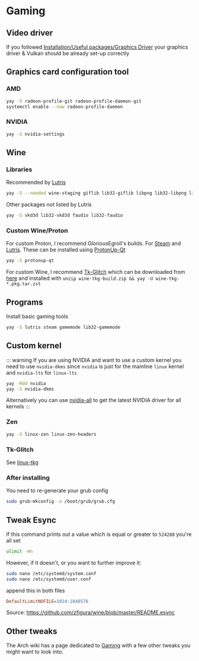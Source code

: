 # Gaming

## Video driver

If you followed [Installation/Useful packages/Graphics Driver](../installation/useful-packages.md#graphics-driver)
your graphics driver & Vulkan should be already set-up correctly

## Graphics card configuration tool

### AMD

```bash
yay -S radeon-profile-git radeon-profile-daemon-git
systemctl enable --now radeon-profile-daemon
```

### NVIDIA

```bash
yay -S nvidia-settings
```

## Wine

### Libraries

Recommended by [Lutris](https://github.com/lutris/docs/blob/master/WineDependencies.md#archendeavourosmanjaroother-arch-derivatives)

```bash
yay -S --needed wine-staging giflib lib32-giflib libpng lib32-libpng libldap lib32-libldap gnutls lib32-gnutls mpg123 lib32-mpg123 openal lib32-openal v4l-utils lib32-v4l-utils libpulse lib32-libpulse libgpg-error lib32-libgpg-error alsa-plugins lib32-alsa-plugins alsa-lib lib32-alsa-lib libjpeg-turbo lib32-libjpeg-turbo sqlite lib32-sqlite libxcomposite lib32-libxcomposite libxinerama lib32-libgcrypt libgcrypt lib32-libxinerama ncurses lib32-ncurses opencl-icd-loader lib32-opencl-icd-loader libxslt lib32-libxslt libva lib32-libva gtk3 lib32-gtk3 gst-plugins-base-libs lib32-gst-plugins-base-libs
```

Other packages not listed by Lutris

```bash
yay -S vkd3d lib32-vkd3d faudio lib32-faudio
```

### Custom Wine/Proton

For custom Proton, I recommend GloriousEgroll's builds. For [Steam](https://github.com/GloriousEggroll/proton-ge-custom/) and [Lutris](https://github.com/GloriousEggroll/wine-ge-custom/).
These can be installed using [ProtonUp-Qt](https://github.com/DavidoTek/ProtonUp-Qt)
```bash
yay -S protonup-qt
```

For custom Wine, I recommend [Tk-Glitch](https://github.com/Frogging-Family/wine-tkg-git/) which can be downloaded from [here](https://nightly.link/Frogging-Family/wine-tkg-git/workflows/wine-arch/master/wine-tkg-build.zip) and installed with `unzip wine-tkg-build.zip && yay -U wine-tkg-*.pkg.tar.zst`

## Programs

Install basic gaming tools

```bash
yay -S lutris steam gamemode lib32-gamemode
```

## Custom kernel

::: warning
If you are using NVIDIA and want to use a custom kernel you need to use `nvidia-dkms` since `nvidia` is just for the mainline `linux` kernel and `nvidia-lts` for `linux-lts`

```bash
yay -Rdd nvidia
yay -S nvidia-dkms
```

Alternatively you can use [nvidia-all](https://github.com/Frogging-Family/nvidia-all) to get the latest NVIDIA driver for all kernels
:::

### Zen

```bash
yay -S linux-zen linux-zen-headers
```

### Tk-Glitch

See [linux-tkg](https://github.com/Frogging-Family/linux-tkg)

### After installing

You need to re-generate your grub config

```bash
sudo grub-mkconfig -o /boot/grub/grub.cfg
```

## Tweak Esync

If this command prints out a value which is equal or greater to `524288` you're all set

```bash
ulimit -Hn
```

However, if it doesn't, or you want to further improve it:

```bash
sudo nano /etc/systemd/system.conf
sudo nano /etc/systemd/user.conf
```

append this in both files

```ini
DefaultLimitNOFILE=1024:1048576
```

Source: <https://github.com/zfigura/wine/blob/master/README.esync>

## Other tweaks

The Arch wiki has a page dedicated to [Gaming](https://wiki.archlinux.org/index.php/gaming) with a few other tweaks you might want to look into.
